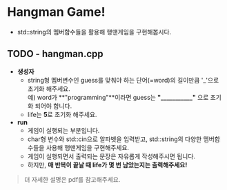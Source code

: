 # Hangman Game!

- std::string의 멤버함수들을 활용해 행맨게임을 구현해봅시다.

## TODO - hangman.cpp

* **생성자**
  * string형 멤버변수인 guess를 맞춰야 하는 단어(=word)의 길이만큼 '_'으로 초기화 해주세요.         
  예) word가 **"programming"**이라면 guess는 **"___________"** 으로 초기화 되어야 합니다.
  * life는 **5**로 초기화 해주세요.
* **run**
  * 게임이 실행되는 부분입니다.
  * char형 변수와 std::cin으로 알파벳을 입력받고, std::string의 다양한 멤버함수들을 사용해 행맨게임을 구현해주세요.
  * 게임이 실행되면서 출력되는 문장은 자유롭게 작성해주시면 됩니다. 
  * 하지만, **매 반복이 끝날 때 life가 몇 번 남았는지는 출력해주세요!**

> 더 자세한 설명은 pdf를 참고해주세요.
